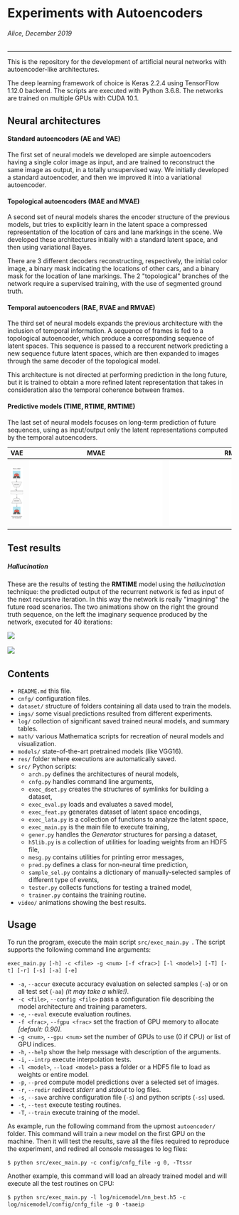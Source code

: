 # Experiments with Autoencoders

###### *Alice, December 2019*
---

This is the repository for the development of artificial neural networks with autoencoder-like architectures.

The deep learning framework of choice is Keras 2.2.4 using TensorFlow 1.12.0 backend. The scripts are executed with Python 3.6.8. The networks are trained on multiple GPUs with CUDA 10.1.
<!--The neural models obtained from Keras are exported to __Wolfram Mathematica 11.3__ for visualization.
-->

## Neural architectures

#### Standard autoencoders (AE and VAE)
The first set of neural models we developed are simple autoencoders having a single color image as input, and are trained to reconstruct the same image as output, in a totally unsupervised way. We initially developed a standard autoencoder, and then we improved it into a variational autoencoder.


#### Topological autoencoders (MAE and MVAE)
A second set of neural models shares the encoder structure of the previous models, but tries to explicitly learn in the latent space a compressed representation of the location of cars and lane markings in the scene. We developed these architectures initially with a standard latent space, and then using variational Bayes.

There are 3 different decoders reconstructing, respectively, the initial color image, a binary mask indicating the locations of other cars, and a binary mask for the location of lane markings. The 2 "topological" branches of the network require a supervised training, with the use of segmented ground truth. 


#### Temporal autoencoders (RAE, RVAE and RMVAE)
The third set of neural models expands the previous architecture with the inclusion of temporal information. A sequence of frames is fed to a topological autoencoder, which produce a corresponding sequence of latent spaces. This sequence is passed to a reccurent network predicting a new sequence future latent spaces, which are then expanded to images through the same decoder of the topological model.

This architecture is not directed at performing prediction in the long future, but it is trained to obtain a more refined latent representation that takes in consideration also the temporal coherence between frames.


#### Predictive models (TIME, RTIME, RMTIME)
The last set of neural models focuses on long-term prediction of future sequences, using as input/output only the latent representations computed by the temporal autoencoders.


| VAE                    | MVAE                    | RMVAE                    |
:-----------------------:|:-----------------------:|:-------------------------:
| ![vae](doc/nets_0.png) | ![mvae](doc/nets_1.pdf) | ![rmvae](doc/nets_2.pdf) |


<!--
## From Keras to Mathematica
For the sake of convenience, the definition and training of neural networks is done entirely in Keras, which allows a very light coding and wide support from the online community. Also the training on multiple GPUs is easily handled.
Unfortunately, there is no direct way to import in Mathematica a neural model created in Keras. Mathematica supports the import of model weights from _HDF5_ files, but the model architecture must be recreated from scratch using Mathematica.
The downside of this approach is that there is no full compatibility between the neural network modules of Keras and Mathematica. One of the main issues is the different handling of convolution padding, which is done automatically in Keras while in Mathematica is still quite intricate. As a consequence, there seems to be no way to recreate in Mathematica a series of deconvolutional layers as in Keras. So further work is needed.
-->


## Test results

##### Hallucination
These are the results of testing the **RMTIME** model using the *hallucination* technique: the predicted output of the recurrent network is fed as input of the next recursive iteration. In this way the network is really "imagining" the future road scenarios.
The two animations show on the right the ground truth sequence, on the left the imaginary sequence produced by the network, executed for 40 iterations:

![](doc/halluc_1.gif)

![](doc/halluc_4.gif)


## Contents

- `README.md` this file.
- `cnfg/` configuration files.
- `dataset/` structure of folders containing all data used to train the models.
- `imgs/` some visual predictions resulted from different experiments.
- `log/` collection of significant saved trained neural models, and summary tables.
- `math/` various Mathematica scripts for recreation of neural models and visualization.
- `models/` state-of-the-art pretrained models (like VGG16).
- `res/` folder where executions are automatically saved.
- `src/` Python scripts:
	- `arch.py` defines the architectures of neural models,
	- `cnfg.py` handles command line arguments,
	- `exec_dset.py` creates the structures of symlinks for building a dataset,
	- `exec_eval.py` loads and evaluates a saved model,
	- `exec_feat.py` generates dataset of latent space encodings,
	- `exec_lata.py` is a collection of functions to analyze the latent space,
	- `exec_main.py` is the main file to execute training,
	- `gener.py` handles the *Generator* structures for parsing a dataset,
	- `h5lib.py` is a collection of utilities for loading weights from an HDF5 file,
	- `mesg.py` contains utilities for printing error messages,
	- `pred.py` defines a class for non-neural time prediction,
	- `sample_sel.py` contains a dictionary of manually-selected samples of different type of events,
	- `tester.py` collects functions for testing a trained model,
	- `trainer.py` contains the training routine.
- `video/` animations showing the best results.


## Usage
To run the program, execute the main script `src/exec_main.py `. The script supports the following command line arguments:

```
exec_main.py [-h] -c <file> -g <num> [-f <frac>] [-l <model>] [-T] [-t] [-r] [-s] [-a] [-e]
```

- `-a`, `--accur` execute accuracy evaluation on selected samples (`-a`) or on all test set (`-aa`) *(it may take a while!)*.
- `-c <file>`, `--config <file>` pass a configuration file describing the model architecture and training parameters.
- `-e`, `--eval` execute evaluation routines.
- `-f <frac>`, `--fgpu <frac>` set the fraction of GPU memory to allocate *[default: 0.90]*.
- `-g <num>`, `--gpu <num>` set the number of GPUs to use (0 if CPU) or list of GPU indices.
- `-h`, `--help` show the help message with description of the arguments.
- `-i`, `--intrp` execute interpolation tests.
- `-l <model>`, `--load <model>` pass a folder or a HDF5 file to load as weights or entire model.
- `-p`, `--pred` compute model predictions over a selected set of images.
- `-r`, `--redir` redirect _stderr_ and _stdout_ to log files.
- `-s`, `--save` archive configuration file (`-s`) and python scripts (`-ss`) used.
- `-t`, `--test` execute testing routines.
- `-T`, `--train` execute training of the model.

As example, run the following command from the upmost `autoencoder/` folder. This command will train a new model on the first GPU on the machine. Then it will test the results, save all the files required to reproduce the experiment, and redired all console messages to log files:

```
$ python src/exec_main.py -c config/cnfg_file -g 0, -Ttssr
```

Another example, this command will load an already trained model and will execute all the test routines on CPU:

```
$ python src/exec_main.py -l log/nicemodel/nn_best.h5 -c log/nicemodel/config/cnfg_file -g 0 -taaeip
```
